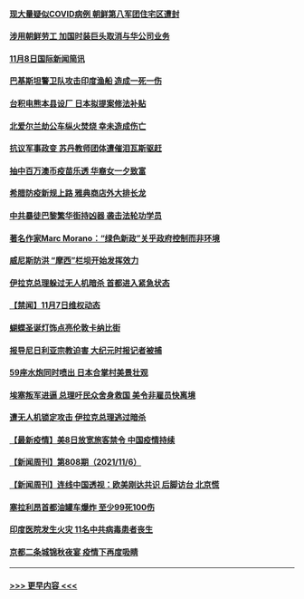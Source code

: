 #### [现大量疑似COVID病例 朝鲜第八军团住宅区遭封](../pages/prog202/a103263444.md?t=11082301) 
#### [涉用朝鲜劳工 加国时装巨头取消与华公司业务](../pages/prog202/a103263432.md?t=11082301) 
#### [11月8日国际新闻简讯](../pages/prog202/a103263378.md?t=11082301) 
#### [巴基斯坦警卫队攻击印度渔船 造成一死一伤](../pages/prog202/a103263319.md?t=11082301) 
#### [台积电熊本县设厂 日本拟提案修法补贴](../pages/prog202/a103263296.md?t=11082301) 
#### [北爱尔兰劫公车纵火焚烧 幸未造成伤亡](../pages/prog202/a103263241.md?t=11082301) 
#### [抗议军事政变 苏丹教师团体遭催泪瓦斯驱赶](../pages/prog202/a103263210.md?t=11082301) 
#### [抽中百万澳币疫苗乐透 华裔女一夕致富](../pages/prog202/a103263175.md?t=11082301) 
#### [希腊防疫新规上路 雅典商店外大排长龙](../pages/prog202/a103262670.md?t=11082301) 
#### [中共暴徒巴黎繁华街持凶器 袭击法轮功学员](../pages/prog202/a103263108.md?t=11082301) 
#### [著名作家Marc Morano：“绿色新政”关乎政府控制而非环境](../pages/prog202/a103262965.md?t=11082301) 
#### [威尼斯防洪 “摩西”栏坝开始发挥效力](../pages/prog202/a103262873.md?t=11082301) 
#### [伊拉克总理躲过无人机暗杀 首都进入紧急状态](../pages/prog202/a103262875.md?t=11082301) 
#### [【禁闻】11月7日维权动态](../pages/prog202/a103262855.md?t=11082301) 
#### [蝴蝶圣诞灯饰点亮伦敦卡纳比街](../pages/prog202/a103262838.md?t=11082301) 
#### [报导尼日利亚宗教迫害 大纪元时报记者被捕](../pages/prog202/a103262803.md?t=11082301) 
#### [59座水炮同时喷出 日本合掌村美景壮观](../pages/prog202/a103262653.md?t=11082301) 
#### [埃塞叛军进逼 总理吁民众舍身救国 美令非雇员快离境](../pages/prog202/a103262593.md?t=11082301) 
#### [遭无人机锁定攻击 伊拉克总理逃过暗杀](../pages/prog202/a103262568.md?t=11082301) 
#### [【最新疫情】美8日放宽旅客禁令 中国疫情持续](../pages/prog202/a103262407.md?t=11082301) 
#### [【新闻周刊】第808期（2021/11/6）](../pages/prog202/a103262483.md?t=11082301) 
#### [【新闻周刊】连线中国透视：欧美刚达共识 后脚访台 北京慌](../pages/prog202/a103262451.md?t=11082301) 
#### [塞拉利昂首都油罐车爆炸 至少99死100伤](../pages/prog202/a103262409.md?t=11082301) 
#### [印度医院发生火灾  11名中共病毒患者丧生](../pages/prog202/a103262398.md?t=11082301) 
#### [京都二条城锦秋夜宴 疫情下再度吸睛](../pages/prog202/a103262313.md?t=11082301) 

----
#### [ >>> 更早内容 <<< ](../indexes/prog202-earlier.md)
